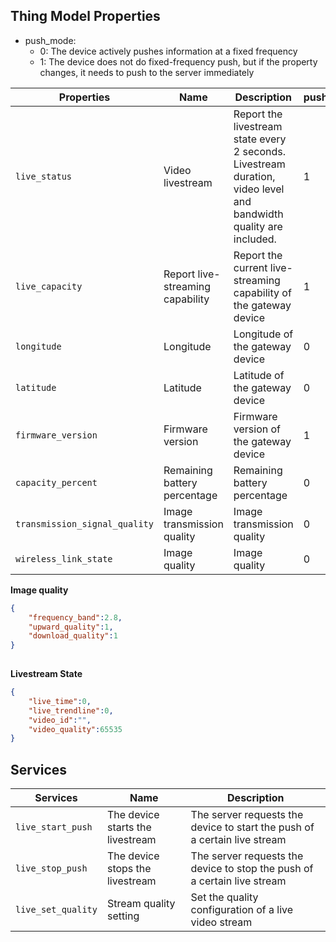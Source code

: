 

## Thing Model Properties

* push_mode: 
  * 0: The device actively pushes information at a fixed frequency
  * 1: The device does not do fixed-frequency push, but if the property changes, it needs to push to the server immediately


| Properties                    | Name           | Description                                | push_mode | data_type |
| ----------------------------- | -------------- | ------------------------------------------ | --------- | --------- |
| `live_status`                 | Video livestream  | Report the livestream state every 2 seconds. Livestream duration, video level and bandwidth quality are included. | 1         | array     |
| `live_capacity`               | Report live-streaming capability | Report the current live-streaming capability of the gateway device              | 1         | struct    |
| `longitude`                   | Longitude | Longitude of the gateway device                             | 0         | double    |
| `latitude`                    | Latitude | Latitude of the gateway device                             | 0         | double    |
| `firmware_version`            | Firmware version | Firmware version of the gateway device                     | 1         | string    |
| `capacity_percent`            | Remaining battery percentage | Remaining battery percentage                            | 0         | int       |
| `transmission_signal_quality` | Image transmission quality | Image transmission quality                                  | 0         | int       |
| `wireless_link_state`         | Image quality | Image quality                                 | 0         | struct    |





**Image quality**

```json
{
    "frequency_band":2.8,
    "upward_quality":1,
    "download_quality":1
}
         
```

**Livestream State**

```json
{
    "live_time":0,
    "live_trendline":0,
    "video_id":"",
    "video_quality":65535
}
```



## Services

| Services | Name | Description |
| ------------------- | ------------ | ------------------------------------------ |
| `live_start_push` | The device starts the livestream | The server requests the device to start the push of a certain live stream |
| `live_stop_push` | The device stops the livestream | The server requests the device to stop the push of a certain live stream |
| `live_set_quality` | Stream quality setting | Set the quality configuration of a live video stream |
